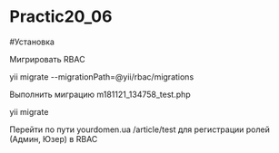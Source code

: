 # Practic20_06


#Установка
<p> Мигрировать RBAC 
<p>  yii migrate --migrationPath=@yii/rbac/migrations
<p> Выполнить миграцию m181121_134758_test.php
<p> yii migrate
<p> Перейти по пути yourdomen.ua /article/test для регистрации ролей (Админ, Юзер) в RBAC
